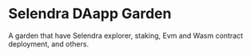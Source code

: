 # Selendra DAapp Garden

A garden that have Selendra explorer, staking, Evm and Wasm contract deployment, and others.
